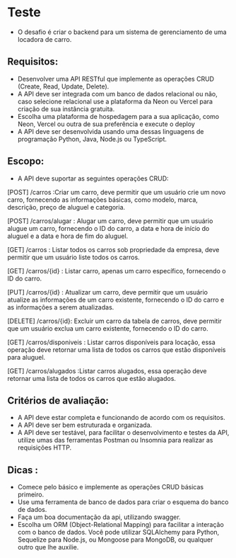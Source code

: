 # Teste
 - O desafio é criar o backend para um sistema de gerenciamento de uma locadora de carro.


## Requisitos:
 - Desenvolver uma API RESTful que implemente as operações CRUD (Create, Read, Update, Delete).
 - A API deve ser integrada com um banco de dados relacional ou não, caso selecione relacional use a plataforma da Neon ou Vercel para criação de sua instância gratuita.
 - Escolha uma plataforma de hospedagem para a sua aplicação, como Neon, Vercel ou outra de sua preferência e execute o deploy
 - A API deve ser desenvolvida usando uma dessas linguagens de programação Python, Java, Node.js ou TypeScript.

## Escopo:
 - A API deve suportar as seguintes operações CRUD:

[POST] /carros :Criar um carro, deve permitir que um usuário crie um novo carro, fornecendo as informações básicas, como modelo, marca, descrição, preço de aluguel e categoria.

[POST] /carros/alugar : Alugar um carro, deve permitir que um usuário alugue um carro, fornecendo o ID do carro, a data e hora de início do aluguel e a data e hora de fim do aluguel.

[GET] /carros : Listar todos os carros sob propriedade da empresa, deve permitir que um usuário liste todos os carros.

[GET] /carros/{id} : Listar carro, apenas um carro específico, fornecendo o ID do carro.

[PUT] /carros/{id} : Atualizar um carro, deve permitir que um usuário atualize as informações de um carro existente, fornecendo o ID do carro e as informações a serem atualizadas.

[DELETE] /carros/{id}: Excluir um carro da tabela de carros, deve permitir que um usuário exclua um carro existente, fornecendo o ID do carro.

[GET] /carros/disponiveis : Listar carros disponíveis para locação, essa operação deve retornar uma lista de todos os carros que estão disponíveis para aluguel.

[GET] /carros/alugados :Listar carros alugados, essa operação deve retornar uma lista de todos os carros que estão alugados.


## Critérios de avaliação:
 - A API deve estar completa e funcionando de acordo com os requisitos.
 - A API deve ser bem estruturada e organizada.
 - A API deve ser testável, para facilitar o desenvolvimento e testes da API, utilize umas das ferramentas Postman ou Insomnia para realizar as requisições HTTP.

## Dicas :
 - Comece pelo básico e implemente as operações CRUD básicas primeiro.
 - Use uma ferramenta de banco de dados para criar o esquema do banco de dados.
 - Faça um boa documentação da api, utilizando swagger.
 - Escolha um ORM (Object-Relational Mapping) para facilitar a interação com o banco de dados. Você pode utilizar SQLAlchemy para Python, Sequelize para Node.js, ou Mongoose para MongoDB, ou qualquer outro que lhe auxilie.
